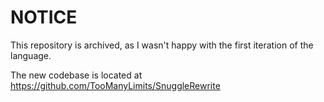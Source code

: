 # NOTICE
This repository is archived, as I wasn't happy with the first iteration of the language.

The new codebase is located at https://github.com/TooManyLimits/SnuggleRewrite
